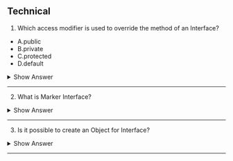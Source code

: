 ## Technical

1. Which access modifier is used to override the method of an Interface?

- A.public
- B.private
- C.protected
- D.default

<details>
<summary>Show Answer</summary>

<b>Ans:</b> A
  
<details>
  
<summary><b>Explanation</b>:</summary>
  
> All the methods in an interface are public by default and It is not possible to alter the access modifier while overriding the method.
    
</details>
  
</details>

---

2. What is Marker Interface?

<details>
<summary>Show Answer</summary>

<b>Ans:</b> A
 <details>
  <summary><b>Explanation:</b></summary> 
    
>	Marker Interfaces are empty Interfaces (no fields or methods).
> Marker interfaces are used to pass the information to JVM that a certain object of a class can implement methods like Serializable, Cloneable etc.

  </details>
</details>

---

3. Is it possible to create an Object for Interface?

<details>
<summary>Show Answer</summary>  
<b>Ans:</b> No 
<details>
  
  <summary><b>Explanation:</b></summary> 
    
>	Interfaces contain abstract methods , Which means only method declerations are present but not implementation, so there is no purpose of an Object, But one can create an Object for a class that implements Interface and reference it to the Interface. 

  </details>
</details>

---












